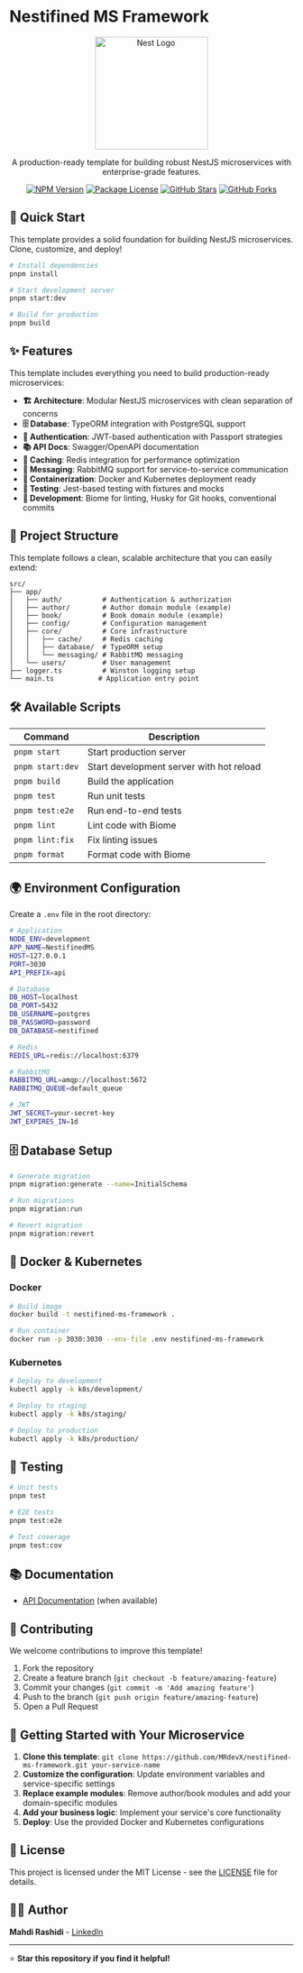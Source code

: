 # Nestifined MS Framework

<p align="center">
  <a href="http://nestjs.com/" target="blank"><img src="https://nestjs.com/img/logo-small.svg" width="200" alt="Nest Logo" /></a>
</p>

<p align="center">A production-ready template for building robust NestJS microservices with enterprise-grade features.</p>

<p align="center">
  <a href="https://www.npmjs.com/package/nestifined-ms-framework" target="_blank"><img src="https://img.shields.io/npm/v/nestifined-ms-framework.svg" alt="NPM Version" /></a>
  <a href="https://www.npmjs.com/package/nestifined-ms-framework" target="_blank"><img src="https://img.shields.io/npm/l/nestifined-ms-framework.svg" alt="Package License" /></a>
  <a href="https://github.com/MRdevX/nestifined-ms-framework" target="_blank"><img src="https://img.shields.io/github/stars/MRdevX/nestifined-ms-framework" alt="GitHub Stars" /></a>
  <a href="https://github.com/MRdevX/nestifined-ms-framework" target="_blank"><img src="https://img.shields.io/github/forks/MRdevX/nestifined-ms-framework" alt="GitHub Forks" /></a>
</p>

## 🚀 Quick Start

This template provides a solid foundation for building NestJS microservices. Clone, customize, and deploy!

```bash
# Install dependencies
pnpm install

# Start development server
pnpm start:dev

# Build for production
pnpm build
```

## ✨ Features

This template includes everything you need to build production-ready microservices:

- **🏗️ Architecture**: Modular NestJS microservices with clean separation of concerns
- **🗄️ Database**: TypeORM integration with PostgreSQL support
- **🔐 Authentication**: JWT-based authentication with Passport strategies
- **📚 API Docs**: Swagger/OpenAPI documentation
- **💾 Caching**: Redis integration for performance optimization
- **📨 Messaging**: RabbitMQ support for service-to-service communication
- **🐳 Containerization**: Docker and Kubernetes deployment ready
- **🧪 Testing**: Jest-based testing with fixtures and mocks
- **🔧 Development**: Biome for linting, Husky for Git hooks, conventional commits

## 📁 Project Structure

This template follows a clean, scalable architecture that you can easily extend:

```
src/
├── app/
│   ├── auth/          # Authentication & authorization
│   ├── author/        # Author domain module (example)
│   ├── book/          # Book domain module (example)
│   ├── config/        # Configuration management
│   ├── core/          # Core infrastructure
│   │   ├── cache/     # Redis caching
│   │   ├── database/  # TypeORM setup
│   │   └── messaging/ # RabbitMQ messaging
│   └── users/         # User management
├── logger.ts          # Winston logging setup
└── main.ts           # Application entry point
```

## 🛠️ Available Scripts

| Command          | Description                              |
| ---------------- | ---------------------------------------- |
| `pnpm start`     | Start production server                  |
| `pnpm start:dev` | Start development server with hot reload |
| `pnpm build`     | Build the application                    |
| `pnpm test`      | Run unit tests                           |
| `pnpm test:e2e`  | Run end-to-end tests                     |
| `pnpm lint`      | Lint code with Biome                     |
| `pnpm lint:fix`  | Fix linting issues                       |
| `pnpm format`    | Format code with Biome                   |

## 🌍 Environment Configuration

Create a `.env` file in the root directory:

```bash
# Application
NODE_ENV=development
APP_NAME=NestifinedMS
HOST=127.0.0.1
PORT=3030
API_PREFIX=api

# Database
DB_HOST=localhost
DB_PORT=5432
DB_USERNAME=postgres
DB_PASSWORD=password
DB_DATABASE=nestifined

# Redis
REDIS_URL=redis://localhost:6379

# RabbitMQ
RABBITMQ_URL=amqp://localhost:5672
RABBITMQ_QUEUE=default_queue

# JWT
JWT_SECRET=your-secret-key
JWT_EXPIRES_IN=1d
```

## 🗄️ Database Setup

```bash
# Generate migration
pnpm migration:generate --name=InitialSchema

# Run migrations
pnpm migration:run

# Revert migration
pnpm migration:revert
```


## 🐳 Docker & Kubernetes

### Docker

```bash
# Build image
docker build -t nestifined-ms-framework .

# Run container
docker run -p 3030:3030 --env-file .env nestifined-ms-framework
```

### Kubernetes

```bash
# Deploy to development
kubectl apply -k k8s/development/

# Deploy to staging
kubectl apply -k k8s/staging/

# Deploy to production
kubectl apply -k k8s/production/
```

## 🧪 Testing

```bash
# Unit tests
pnpm test

# E2E tests
pnpm test:e2e

# Test coverage
pnpm test:cov
```

## 📚 Documentation

- [API Documentation](./docs/) (when available)

## 🤝 Contributing

We welcome contributions to improve this template!

1. Fork the repository
2. Create a feature branch (`git checkout -b feature/amazing-feature`)
3. Commit your changes (`git commit -m 'Add amazing feature'`)
4. Push to the branch (`git push origin feature/amazing-feature`)
5. Open a Pull Request

## 🚀 Getting Started with Your Microservice

1. **Clone this template**: `git clone https://github.com/MRdevX/nestifined-ms-framework.git your-service-name`
2. **Customize the configuration**: Update environment variables and service-specific settings
3. **Replace example modules**: Remove author/book modules and add your domain-specific modules
4. **Add your business logic**: Implement your service's core functionality
5. **Deploy**: Use the provided Docker and Kubernetes configurations

## 📄 License

This project is licensed under the MIT License - see the [LICENSE](LICENSE) file for details.

## 👨‍💻 Author

**Mahdi Rashidi** - [LinkedIn](https://www.linkedin.com/in/mrdevx/)

---

⭐ **Star this repository if you find it helpful!**
